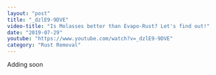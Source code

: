 ```yaml
---
layout: "post"
title: "_dzlE9-9DVE"
video-title: "Is Molasses better than Evapo-Rust? Let's find out!"
date: "2019-07-29"
youtube: "https://www.youtube.com/watch?v=_dzlE9-9DVE"
category: "Rust Removal"
---
```

<div class="space-y-1"><p class="text-gray-400">Adding soon</p></div>
